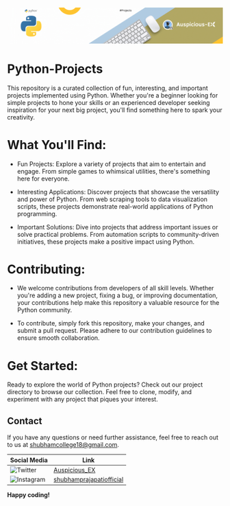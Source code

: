 [![MasterHead](https://github.com/Auspicious-EX/Python-Projects/blob/main/00%20Images/python%20projects.gif?raw=true)](https://)

# Python-Projects
This repository is a curated collection of fun, interesting, and important projects implemented using Python. Whether you're a beginner looking for simple projects to hone your skills or an experienced developer seeking inspiration for your next big project, you'll find something here to spark your creativity.

# What You'll Find:
- Fun Projects: Explore a variety of projects that aim to entertain and engage. From simple games to whimsical utilities, there's something here for everyone.

- Interesting Applications: Discover projects that showcase the versatility and power of Python. From web scraping tools to data visualization scripts, these projects demonstrate real-world applications of Python programming.

- Important Solutions: Dive into projects that address important issues or solve practical problems. From automation scripts to community-driven initiatives, these projects make a positive impact using Python.

# Contributing:
- We welcome contributions from developers of all skill levels. Whether you're adding a new project, fixing a bug, or improving documentation, your contributions help make this repository a valuable resource for the Python community.

- To contribute, simply fork this repository, make your changes, and submit a pull request. Please adhere to our contribution guidelines to ensure smooth collaboration.

# Get Started:
Ready to explore the world of Python projects? Check out our project directory to browse our collection. Feel free to clone, modify, and experiment with any project that piques your interest.

## Contact
If you have any questions or need further assistance, feel free to reach out to us at shubhamcollege18@gmail.com.

| Social Media | Link |
|--------------|------|
| ![Twitter](https://img.shields.io/badge/Twitter-%231DA1F2.svg?style=for-the-badge&logo=Twitter&logoColor=white) | [Auspicious_EX](https://twitter.com/Auspicious_EX) |
| ![Instagram](https://img.shields.io/badge/Instagram-%23E4405F.svg?style=for-the-badge&logo=Instagram&logoColor=white) | [shubhamprajapatiofficial](https://www.instagram.com/shubhamprajapatiofficial) |


**Happy coding!**
